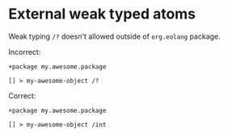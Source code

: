 # External weak typed atoms

Weak typing `/?` doesn't allowed outside of `org.eolang` package.

Incorrect:

```eo
+package my.awesome.package

[] > my-awesome-object /?
```

Correct:

```eo
+package my.awesome.package

[] > my-awesome-object /int
```
